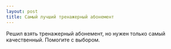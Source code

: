 ```yaml
---
layout: post 
title: Самый лучший тренажерный абонемент 
--- 
```

Решил взять тренажерный абонемент, но нужен только самый качественный. Помогите с выбором.